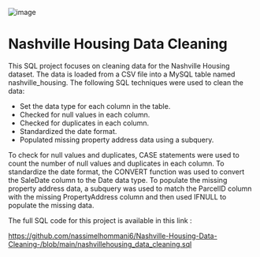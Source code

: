 ![image](https://user-images.githubusercontent.com/130168330/230727630-b4a0e150-529a-46b5-9b39-c7e38270d5be.png)


# Nashville Housing Data Cleaning

This SQL project focuses on cleaning data for the Nashville Housing dataset. The data is loaded from a CSV file into a MySQL table named nashville_housing. The following SQL techniques were used to clean the data:

- Set the data type for each column in the table.
- Checked for null values in each column.
- Checked for duplicates in each column.
- Standardized the date format.
- Populated missing property address data using a subquery.

To check for null values and duplicates, CASE statements were used to count the number of null values and duplicates in each column. To standardize the date format, the CONVERT function was used to convert the SaleDate column to the Date data type. To populate the missing property address data, a subquery was used to match the ParcelID column with the missing PropertyAddress column and then used IFNULL to populate the missing data.

The full SQL code for this project is available in this link :  

https://github.com/nassimelhommani6/Nashville-Housing-Data-Cleaning-/blob/main/nashvillehousing_data_cleaning.sql
